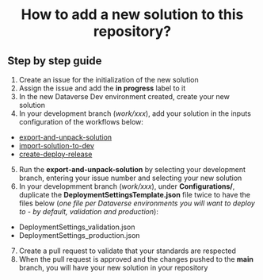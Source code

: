 <p align="center">
    <h1 align="center">
        How to add a new solution to this repository?
    </h1>
</p>

## Step by step guide

1. Create an issue for the initialization of the new solution
2. Assign the issue and add the **in progress** label to it
3. In the new Dataverse Dev environment created, create your new solution
4. In your development branch (*work/xxx*), add your solution in the inputs configuration of the workflows below:

- [export-and-unpack-solution](../.github/workflows/export-and-unpack-solution.yml)
- [import-solution-to-dev](../.github/workflows/import-solution-to-dev.yml)
- [create-deploy-release](../.github/workflows/create-deploy-release.yml)

5. Run the **export-and-unpack-solution** by selecting your development branch, entering your issue number and selecting your new solution
6. In your developmment branch (*work/xxx*), under **Configurations/<NewSolutionName>**, duplicate the **DeploymentSettingsTemplate.json** file twice to have the files below (*one file per Dataverse environments you will want to deploy to - by default, validation and production*):

- DeploymentSettings_validation.json
- DeploymentSettings_production.json

7. Create a pull request to validate that your standards are respected
8. When the pull request is approved and the changes pushed to the **main** branch, you will have your new solution in your repository